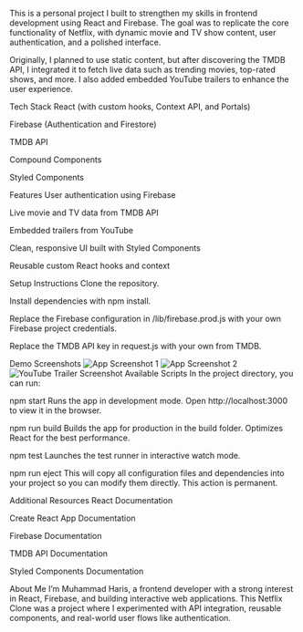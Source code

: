 This is a personal project I built to strengthen my skills in frontend development using React and Firebase. The goal was to replicate the core functionality of Netflix, with dynamic movie and TV show content, user authentication, and a polished interface.

Originally, I planned to use static content, but after discovering the TMDB API, I integrated it to fetch live data such as trending movies, top-rated shows, and more. I also added embedded YouTube trailers to enhance the user experience.

Tech Stack
React (with custom hooks, Context API, and Portals)

Firebase (Authentication and Firestore)

TMDB API

Compound Components

Styled Components

Features
User authentication using Firebase

Live movie and TV data from TMDB API

Embedded trailers from YouTube

Clean, responsive UI built with Styled Components

Reusable custom React hooks and context

Setup Instructions
Clone the repository.

Install dependencies with npm install.

Replace the Firebase configuration in /lib/firebase.prod.js with your own Firebase project credentials.

Replace the TMDB API key in request.js with your own from TMDB.

Demo Screenshots
<img src="/images/demo1.png" alt="App Screenshot 1"> <img src="/images/demo2.png" alt="App Screenshot 2"> <img src="/images/demo3.png" alt="YouTube Trailer Screenshot">
Available Scripts
In the project directory, you can run:

npm start
Runs the app in development mode.
Open http://localhost:3000 to view it in the browser.

npm run build
Builds the app for production in the build folder.
Optimizes React for the best performance.

npm test
Launches the test runner in interactive watch mode.

npm run eject
This will copy all configuration files and dependencies into your project so you can modify them directly. This action is permanent.

Additional Resources
React Documentation

Create React App Documentation

Firebase Documentation

TMDB API Documentation

Styled Components Documentation

About Me
I’m Muhammad Haris, a frontend developer with a strong interest in React, Firebase, and building interactive web applications. This Netflix Clone was a project where I experimented with API integration, reusable components, and real-world user flows like authentication.